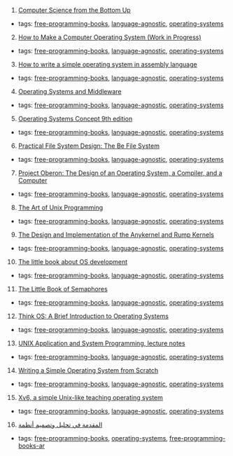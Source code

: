 1. [Computer Science from the Bottom Up](http://www.bottomupcs.com)
  * tags: [free-programming-books](tags/free-programming-books.md), [language-agnostic](tags/language-agnostic.md), [operating-systems](tags/operating-systems.md)
2. [How to Make a Computer Operating System (Work in Progress)](https://github.com/SamyPesse/How-to-Make-a-Computer-Operating-System)
  * tags: [free-programming-books](tags/free-programming-books.md), [language-agnostic](tags/language-agnostic.md), [operating-systems](tags/operating-systems.md)
3. [How to write a simple operating system in assembly language](http://mikeos.sourceforge.net/write-your-own-os.html)
  * tags: [free-programming-books](tags/free-programming-books.md), [language-agnostic](tags/language-agnostic.md), [operating-systems](tags/operating-systems.md)
4. [Operating Systems and Middleware](https://gustavus.edu/mcs/max/os-book/)
  * tags: [free-programming-books](tags/free-programming-books.md), [language-agnostic](tags/language-agnostic.md), [operating-systems](tags/operating-systems.md)
5. [Operating Systems Concept 9th edition](http://codex.cs.yale.edu/avi/os-book/OS9/slide-dir/)
  * tags: [free-programming-books](tags/free-programming-books.md), [language-agnostic](tags/language-agnostic.md), [operating-systems](tags/operating-systems.md)
6. [Practical File System Design: The Be File System](http://www.nobius.org/~dbg/practical-file-system-design.pdf)
  * tags: [free-programming-books](tags/free-programming-books.md), [language-agnostic](tags/language-agnostic.md), [operating-systems](tags/operating-systems.md)
7. [Project Oberon: The Design of an Operating System, a Compiler, and a Computer](http://people.inf.ethz.ch/wirth/ProjectOberon/index.html)
  * tags: [free-programming-books](tags/free-programming-books.md), [language-agnostic](tags/language-agnostic.md), [operating-systems](tags/operating-systems.md)
8. [The Art of Unix Programming](http://catb.org/esr/writings/taoup/html/)
  * tags: [free-programming-books](tags/free-programming-books.md), [language-agnostic](tags/language-agnostic.md), [operating-systems](tags/operating-systems.md)
9. [The Design and Implementation of the Anykernel and Rump Kernels](http://www.fixup.fi/misc/rumpkernel-book/)
  * tags: [free-programming-books](tags/free-programming-books.md), [language-agnostic](tags/language-agnostic.md), [operating-systems](tags/operating-systems.md)
10. [The little book about OS development](https://littleosbook.github.io)
  * tags: [free-programming-books](tags/free-programming-books.md), [language-agnostic](tags/language-agnostic.md), [operating-systems](tags/operating-systems.md)
11. [The Little Book of Semaphores](http://greenteapress.com/semaphores/)
  * tags: [free-programming-books](tags/free-programming-books.md), [language-agnostic](tags/language-agnostic.md), [operating-systems](tags/operating-systems.md)
12. [Think OS: A Brief Introduction to Operating Systems](http://www.greenteapress.com/thinkos/index.html)
  * tags: [free-programming-books](tags/free-programming-books.md), [language-agnostic](tags/language-agnostic.md), [operating-systems](tags/operating-systems.md)
13. [UNIX Application and System Programming, lecture notes](http://www.compsci.hunter.cuny.edu/~sweiss/course_materials/unix_lecture_notes.php)
  * tags: [free-programming-books](tags/free-programming-books.md), [language-agnostic](tags/language-agnostic.md), [operating-systems](tags/operating-systems.md)
14. [Writing a Simple Operating System from Scratch](http://www.cs.bham.ac.uk/~exr/lectures/opsys/10_11/lectures/os-dev.pdf)
  * tags: [free-programming-books](tags/free-programming-books.md), [language-agnostic](tags/language-agnostic.md), [operating-systems](tags/operating-systems.md)
15. [Xv6, a simple Unix-like teaching operating system](https://pdos.csail.mit.edu/6.828/2012/xv6.html)
  * tags: [free-programming-books](tags/free-programming-books.md), [language-agnostic](tags/language-agnostic.md), [operating-systems](tags/operating-systems.md)
16. [المقدمة في تحليل وتصميم أنظمة ](http://librebooks.org/intro-to-os-analysis-and-design/)
  * tags: [free-programming-books](tags/free-programming-books.md), [operating-systems](tags/operating-systems.md), [free-programming-books-ar](tags/free-programming-books-ar.md)
